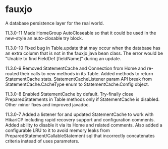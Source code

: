 # fauxjo
A database persistence layer for the real world.

11.3.0-11   Made HomeGroup AutoCloseable so that it could be used in the new-style an
            auto-closable try block.

11.3.0-10   Fixed bug in Table.update that may occur when the database has an extra column
            that is not in the fauxjo java bean class. The error would be
            "Unable to find FieldDef [fieldName]" during an update.

11.3.0-9    Removed StatementCache and Connection from Home and re-routed their calls
            to new methods in its Table. Added methods to return StatementCache stats.
            StatementCacheListener param API break from StatementCache.CacheType enum
            to StatementCache.Config object.

11.3.0-8    Enabled StatementCache by default. Try-finally close PreparedStatements 
            in Table methods only if StatementCache is disabled. Other minor fixes 
            and improved javadoc.

11.3.0-7    Added a listener for and updated StatementCache to work with HikariCP 
            including rapid recovery support and configuration comments. Added ability to 
            disable it via its Home and related comments. Also added a configurable LRU to 
            it to avoid memory leaks from PreparedStatement/CallableStatement sql that 
            incorrectly concatenates criteria instead of uses parameters.

